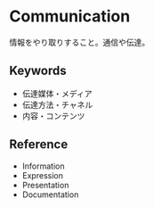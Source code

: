 # Communication

情報をやり取りすること。通信や伝達。

## Keywords

- 伝達媒体・メディア
- 伝達方法・チャネル
- 内容・コンテンツ

## Reference

- Information
- Expression
- Presentation
- Documentation
